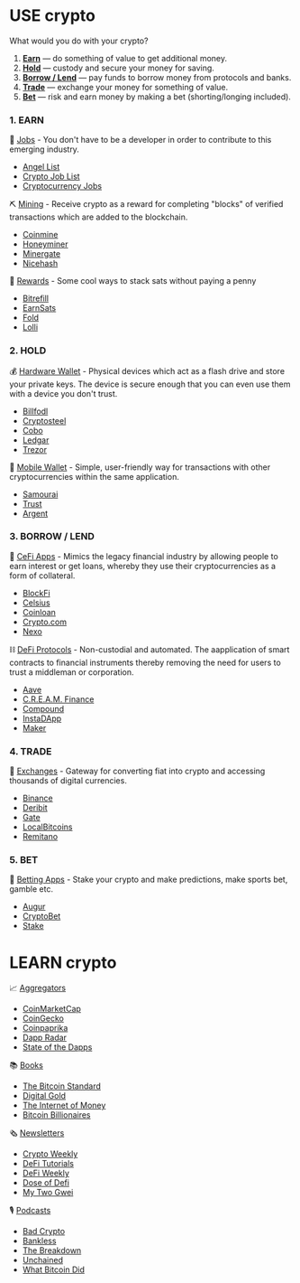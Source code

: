 # USE crypto #
 What would you do with your crypto?

1. [**Earn**](#1-earn) — do something of value to get additional money.
2. [**Hold**](#2-hold) — custody and secure your money for saving.
3. [**Borrow / Lend**](#3-borrow--lend) — pay funds to borrow money from protocols and banks.
4. [**Trade**](#4-trade) — exchange your money for something of value.
5. [**Bet**](#5-bet) — risk and earn money by making a bet (shorting/longing included).


### 1. EARN ###
💼
<ins>Jobs</ins> - You don't have to be a developer in order to contribute to this emerging industry.
- [Angel List](https://angel.co/blockchains/jobs)
- [Crypto Job List](https://cryptojobslist.com)
- [Cryptocurrency Jobs](https://cryptocurrencyjobs.co)

⛏
<ins>Mining</ins> - Receive crypto as a reward for completing "blocks" of verified transactions which are added to the blockchain.
- [Coinmine](https://coinmine.com)
- [Honeyminer](http://bit.ly/download-honeyminer)
- [Minergate](http://bit.ly/try-minergate)
- [Nicehash](http://bit.ly/try-nicehash)

🙌 
<ins>Rewards</ins> - Some cool ways to stack sats without paying a penny
- [Bitrefill](https://bit.ly/bit-refill) 
- [EarnSats](https://bit.ly/earn-sats)
- [Fold](https://bit.ly/fold-app) 
- [Lolli](https://bit.ly/get-lolli)

### 2. HOLD ###
💰
<ins>Hardware Wallet</ins> -  Physical devices which act as a flash drive and store your private keys. The device is secure enough that you can even use them with a device you don't trust. 
- [Billfodl](http://bit.ly/try-billfodl)
- [Cryptosteel](http://bit.ly/try-cryptosteel)
- [Cobo](http://bit.ly/try-cobo-wallet)
- [Ledgar](https://www.ledgerwallet.com)
- [Trezor](https://trezor.io)

📱
<ins>Mobile Wallet</ins>  - Simple, user-friendly way for transactions with other cryptocurrencies within the same application.
- [Samourai](https://samouraiwallet.com)
- [Trust](https://trustwallet.com)
- [Argent](https://www.argent.xyz)

### 3. BORROW / LEND ###
🏦
<ins>CeFi Apps</ins> - Mimics the legacy financial industry by allowing people to earn interest or get loans, whereby they use their cryptocurrencies as a form of collateral.
- [BlockFi](http://bit.ly/blockfi)
- [Celsius](http://bit.ly/celsius-app)
- [Coinloan](http://bit.ly/try-coinloan)
- [Crypto.com](http://bit.ly/try-cryptodotcom)
- [Nexo](http://bit.ly/try-nexo)

⛓
<ins>DeFi Protocols</ins> - Non-custodial and automated. The aapplication of smart contracts to financial instruments thereby removing the need for users to trust a middleman or corporation.
- [Aave](https://aave.com)
- [C.R.E.A.M. Finance](https://cream.finance)
- [Compound](https://compound.finance)
- [InstaDApp](https://instadapp.io)
- [Maker](https://makerdao.com)


### 4. TRADE ###

💱
<ins>Exchanges</ins> - Gateway for converting fiat into crypto and accessing thousands of digital currencies.
- [Binance](http://bit.ly/binance-crypto-exchange)
- [Deribit](http://bit.ly/try-deribit)
- [Gate](http://bit.ly/gate-exchange)
- [LocalBitcoins](http://bit.ly/localbitcoinsdotcom)
- [Remitano](http://bit.ly/try-Remitano)


### 5. BET ###
🎲
<ins>Betting Apps</ins> - Stake your crypto and make predictions, make sports bet, gamble etc.
- [Augur](http://bit.ly/augur-prediction)
- [CryptoBet](http://bit.ly/try-cryptobet)
- [Stake](https://stake.com/?c=f78d0a1943)

# LEARN crypto #
📈
<ins>Aggregators</ins>
- [CoinMarketCap](https://coinmarketcap.com)	
- [CoinGecko](https://www.coingecko.com/en)
- [Coinpaprika](https://coinpaprika.com)	
- [Dapp Radar](https://dappradar.com)
- [State of the Dapps](https://www.stateofthedapps.com)


📚
<ins>Books</ins>
- [The Bitcoin Standard](https://amzn.to/2PHXdgS)
- [Digital Gold](https://amzn.to/2SSNBi7)
- [The Internet of Money](https://amzn.to/2yVMFBk)
- [Bitcoin Billionaires](https://amzn.to/317KsOQ)

🗞
<ins>Newsletters</ins>
- [Crypto Weekly](https://cryptoweekly.co)
- [DeFi Tutorials](https://defitutorials.substack.com)
- [DeFi Weekly](https://defiweekly.substack.com)
- [Dose of Defi](https://doseofdefi.substack.com) 
- [My Two Gwei](https://mytwogwei.substack.com)

🎙
<ins>Podcasts</ins>
- [Bad Crypto](https://badcryptopodcast.com)
- [Bankless](http://podcast.banklesshq.com)
- [The Breakdown](https://nlwcrypto.libsyn.com)
- [Unchained](http://unchainedpodcast.co)
- [What Bitcoin Did](https://www.whatbitcoindid.com/podcast)








